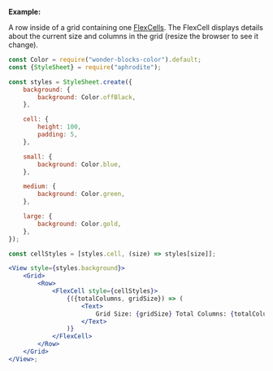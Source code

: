 **Example:**

A row inside of a grid containing one [FlexCells](#flexcell). The FlexCell displays details about the current size and columns in the grid (resize the browser to see it change).

```jsx
const Color = require("wonder-blocks-color").default;
const {StyleSheet} = require("aphrodite");

const styles = StyleSheet.create({
	background: {
		background: Color.offBlack,
	},

	cell: {
		height: 100,
		padding: 5,
	},

	small: {
		background: Color.blue,
	},

	medium: {
		background: Color.green,
	},

	large: {
		background: Color.gold,
	},
});

const cellStyles = [styles.cell, (size) => styles[size]];

<View style={styles.background}>
	<Grid>
		<Row>
			<FlexCell style={cellStyles}>
				{({totalColumns, gridSize}) => (
					<Text>
						Grid Size: {gridSize} Total Columns: {totalColumns}
					</Text>
				)}
			</FlexCell>
		</Row>
	</Grid>
</View>;
```
